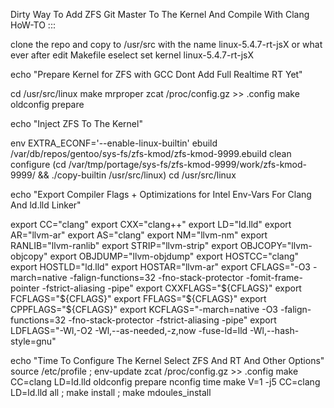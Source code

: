 Dirty Way To Add ZFS Git Master To The Kernel And Compile With Clang HoW-TO :::

clone the repo and copy to /usr/src with the name linux-5.4.7-rt-jsX or what ever after edit Makefile
eselect set kernel linux-5.4.7-rt-jsX

echo "Prepare Kernel for ZFS with GCC Dont Add Full Realtime RT Yet"

cd /usr/src/linux
make mrproper
zcat /proc/config.gz >> .config
make oldconfig prepare 

echo "Inject ZFS To The Kernel"

env EXTRA_ECONF='--enable-linux-builtin' ebuild /var/db/repos/gentoo/sys-fs/zfs-kmod/zfs-kmod-9999.ebuild clean configure
(cd /var/tmp/portage/sys-fs/zfs-kmod-9999/work/zfs-kmod-9999/ && ./copy-builtin /usr/src/linux)
cd /usr/src/linux

echo "Export Compiler Flags + Optimizations for Intel Env-Vars For Clang And ld.lld Linker"

export CC="clang"
export CXX="clang++"
export LD="ld.lld"
export AR="llvm-ar"
export AS="clang"
export NM="llvm-nm"
export RANLIB="llvm-ranlib"
export STRIP="llvm-strip"
export OBJCOPY="llvm-objcopy"
export OBJDUMP="llvm-objdump"
export HOSTCC="clang"
export HOSTLD="ld.lld"
export HOSTAR="llvm-ar"
export CFLAGS="-O3 -march=native -falign-functions=32 -fno-stack-protector -fomit-frame-pointer -fstrict-aliasing -pipe"
export CXXFLAGS="${CFLAGS}"
export FCFLAGS="${CFLAGS}"
export FFLAGS="${CFLAGS}"
export CPPFLAGS="${CFLAGS}"
export KCFLAGS="-march=native -O3 -falign-functions=32 -fno-stack-protector -fstrict-aliasing -pipe"
export LDFLAGS="-Wl,-O2 -Wl,--as-needed,-z,now -fuse-ld=lld -Wl,--hash-style=gnu"

echo "Time To Configure The Kernel Select ZFS And RT And Other Options"
source /etc/profile ; env-update
zcat /proc/config.gz >> .config
make CC=clang LD=ld.lld oldconfig prepare nconfig
time make V=1 -j5 CC=clang LD=ld.lld all ; make install ; make mdoules_install  

